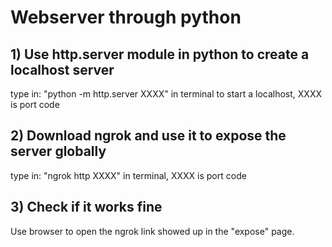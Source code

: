 # Webserver through python
## 1) Use http.server module in python to create a localhost server
type in: "python -m http.server XXXX" in terminal to start a localhost, XXXX is port code
## 2) Download ngrok and use it to expose the server globally
type in: "ngrok http XXXX" in terminal, XXXX is port code
## 3) Check if it works fine
Use browser to open the ngrok link showed up in the "expose" page.
